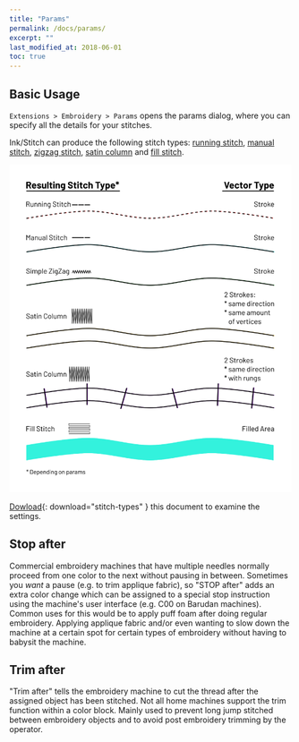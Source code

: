 ```yaml
---
title: "Params"
permalink: /docs/params/
excerpt: ""
last_modified_at: 2018-06-01
toc: true
---
```

## Basic Usage

`Extensions > Embroidery > Params` opens the params dialog, where you can specify all the details for your stitches.

Ink/Stitch can produce the following stitch types: [running stitch](/docs/stitches/stroke/#running-stitch), [manual stitch](/docs/stitches/stroke/#manual-stitch-mode), [zigzag stitch](/docs/stitches/satin#simple-satin), [satin column](/docs/stitches/satin#satin-column) and [fill stitch](/docs/stitches/fill/).

[![Stitch Types](/assets/images/docs/stitch-types.svg)](/assets/images/docs/stitch-types.svg)

[Dowload](/assets/images/docs/stitch-types.svg){: download="stitch-types" } this document to examine the settings.

## Stop after
Commercial embroidery machines that have multiple needles normally proceed from one color to the next without pausing in between. Sometimes you *want* a pause (e.g. to trim applique fabric), so "STOP after" adds an extra color change which can be assigned to a special stop instruction using the machine's user interface (e.g. C00 on Barudan machines). Common uses for this would be to apply puff foam after doing regular embroidery.  Applying applique fabric and/or even wanting to slow down the machine at a certain spot for certain types of embroidery without having to babysit the machine.

## Trim after
"Trim after" tells the embroidery machine to cut the thread after the assigned object has been stitched.  Not all home machines support the trim function within a color block.  Mainly used to prevent long jump stitched between embroidery objects and to avoid post embroidery trimming by the operator.

